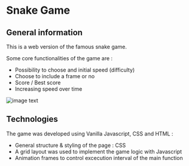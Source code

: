 # Snake Game

## General information

This is a web version of the famous snake game.

Some core functionalities of the game are :

- Possibility to choose and initial speed (difficulty)
- Choose to include a frame or no
- Score / Best score
- Increasing speed over time

![image text](snake.png)

## Technologies

The game was developed using Vanilla Javascript, CSS and HTML :

- General structure & styling of the page : CSS
- A grid layout was used to implement the game logic with Javascript
- Animation frames to control excecution interval of the main function
